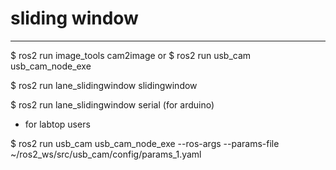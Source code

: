 # sliding window

---
$ ros2 run image_tools cam2image  or  $ ros2 run usb_cam usb_cam_node_exe


$ ros2 run lane_slidingwindow slidingwindow


$ ros2 run lane_slidingwindow serial    (for arduino)




+ for labtop users
  
$ ros2 run usb_cam usb_cam_node_exe --ros-args --params-file ~/ros2_ws/src/usb_cam/config/params_1.yaml
